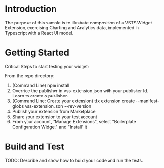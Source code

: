 # Introduction 
The purpose of this sample is to illustrate composition of a VSTS Widget Extension, exercising Charting and Analytics data, implemented in Typescript with a React UI model.

# Getting Started
Critical Steps to start testing your widget:

From the repo directory:

1. (Command Line) npm install
2. Override the publisher in vss-extension.json with your publisher Id. Learn to create a publisher.
3. (Command Line: Create your extension) tfx extension create --manifest-globs vss-extension.json --rev-version
4. Publish your extension from Marketplace
5. Share your extension to your test account
6. From your account, "Manage Extensions", select "Boilerplate Configuration Widget" and "Install" it

# Build and Test
TODO: Describe and show how to build your code and run the tests. 

